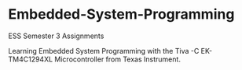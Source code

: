 # Embedded-System-Programming
ESS Semester 3 Assignments

Learning Embedded System Programming with the Tiva -C EK-TM4C1294XL Microcontroller from Texas Instrument.
